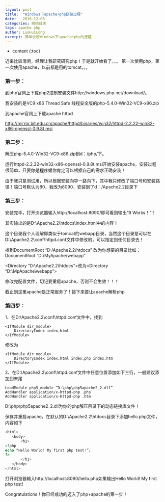 ```yaml
---
layout: post
title:  "Windows下apache+php搭建过程"
date:   2016-12-08
categories: 网络日志
tags: apache php
author: LuoHuiLong
excerpt: 简单说说Windows下apache+php的搭建
---
```


* content
{:toc}

近来比较清闲，经理让我研究研究php！于是就开始看了。。。  第一次使用php，第一次使用apache，以前都是用的tomcat。。。

### 第一步： ###
  
到php官网上下载php2进制安装文件http://windows.php.net/download/。  

我安装的是VC9 x86 Thread Safe 线程安全版的php-5.4.0-Win32-VC9-x86.zip

到apache官网上下载apache httpd  

http://mirror.bit.edu.cn/apache/httpd/binaries/win32/httpd-2.2.22-win32-x86-openssl-0.9.8t.msi

### 第二步： ###
 
解压php-5.4.0-Win32-VC9-x86.zip到d：/php/下。  

运行httpd-2.2.22-win32-x86-openssl-0.9.8t.msi开始安装apache，安装过程很简单，只要你是程序媛你肯定可以根据自己的需求正确安装！

由于我只是测试用，所以根据安装向导一路向下，其中我只修改了端口号和安装路径！端口号默认为80，我改为8090，安装到了d：/Apache2.2目录下

### 第三步： ###

安装完毕，打开浏览器输入http://localhost:8090/即可看到输出“It Works！”！  

其实输出的是D:\Apache2.2\htdocs\index.html中的内容！

这个目录我个人理解即类似于tomcat的webapp目录，当然这个目录是可以在D:\Apache2.2\conf\httpd.conf文件中修改的，可以指定到任何目录去！  

找到DocumentRoot “D:/Apache2.2/htdocs” 改为你想要的目录比如：DocumentRoot “D:/MyApache/webapp”  

<Directory “D:\Apache2.2\htdocs”>改为<Directory “D:\MpApache\webapp”>

修改完配置文件，切记要重启apache，否则不会生效！！！

截止到这里apache是正常服务了！接下来要让apache解析php

### 第四步： ###

1、在D:\Apache2.2\conf\httpd.conf文件中，找到

    <IfModule dir_module>
        DirectoryIndex index.html
    </IfModule>

修改为

    <IfModule dir_module>
        DirectoryIndex index.html index.php index.htm
    </IfModule>

2、在D:\Apache2.2\conf\httpd.conf文件中任意位置添加如下三行，一般建议添加到末尾

    LoadModule php5_module “D:\php\php5apache2_2.dll”
    AddHandler application/x-httpd-php .php
    AddHandler application/x-httpd-php .htm

D:\php\php5apache2_2.dll为你的php解压目录下的动态链接库文件！  

保存并重启apache，在默认的D:\Apache2.2\htdocs目录下添加hello.php文件，内容如下

```php
<html>
   <body>
       <h1>
<?php
echo “Hello World! My first php test!”;
?>
       </h1>
   </body>
</html>
```

打开浏览器输入http://localhost:8090/hello.php如果输出Hello World! My first php test!

Congratulations！你已经成功的迈入了php+apache的第一步！